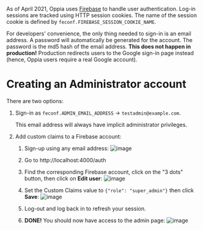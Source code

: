 As of April 2021, Oppia uses [Firebase](https://firebase.google.com/docs/auth) to handle user authentication. Log-in sessions are tracked using HTTP session cookies. The name of the session cookie is defined by `feconf.FIREBASE_SESSION_COOKIE_NAME`.

For developers' convenience, the only thing needed to sign-in is an email address. A password will automatically be generated for the account. The password is the md5 hash of the email address. **This does not happen in production!** Production redirects users to the Google sign-in page instead (hence, Oppia users require a real Google account).

# Creating an Administrator account

There are two options:

1. Sign-in as `feconf.ADMIN_EMAIL_ADDRESS` → `testadmin@example.com`.

   This email address will always have implicit administrator privileges.

2. Add custom claims to a Firebase account:
   1. Sign-up using any email address: ![image](https://user-images.githubusercontent.com/5094060/111571342-f588a680-877c-11eb-8ccf-cc0bf4ec529c.png)
   2. Go to http://localhost:4000/auth
   3. Find the corresponding Firebase account, click on the "3 dots" button, then click on **Edit user**: ![image](https://user-images.githubusercontent.com/5094060/111571879-e3f3ce80-877d-11eb-9353-aca9f60dc858.png)

   4. Set the Custom Claims value to `{"role": "super_admin"}` then click **Save**: ![image](https://user-images.githubusercontent.com/5094060/111571913-fc63e900-877d-11eb-82ad-930b9b84fef6.png)

   5. Log-out and log back in to refresh your session.

   6. **DONE!** You should now have access to the admin page: ![image](https://user-images.githubusercontent.com/5094060/111572389-db4fc800-877e-11eb-8d56-0a5826db4a63.png)